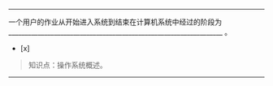 ---
一个用户的作业从开始进入系统到结束在计算机系统中经过的阶段为
__________________________________________________________________ 。
- [x]  

> 知识点：操作系统概述。

---